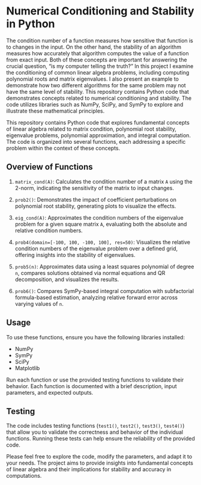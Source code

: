 # Numerical Conditioning and Stability in Python
The condition number of a function measures how sensitive that function is to changes in the input. On the other hand, the stability of an algorithm measures how accurately that algorithm computes the value of a function from exact input. Both of these concepts are important for answering the crucial question, “is my computer telling the truth?” In this project I examine the conditioning of common linear algebra problems, including computing polynomial roots and matrix eigenvalues. I also present an example to demonstrate how two different algorithms for the same problem may not have the same level of stability. This repository contains Python code that demonstrates concepts related to numerical conditioning and stability. The code utilizes libraries such as NumPy, SciPy, and SymPy to explore and illustrate these mathematical principles.

This repository contains Python code that explores fundamental concepts of linear algebra related to matrix condition, polynomial root stability, eigenvalue problems, polynomial approximation, and integral computation. The code is organized into several functions, each addressing a specific problem within the context of these concepts.

## Overview of Functions

1. `matrix_cond(A)`: Calculates the condition number of a matrix `A` using the 2-norm, indicating the sensitivity of the matrix to input changes.

2. `prob2()`: Demonstrates the impact of coefficient perturbations on polynomial root stability, generating plots to visualize the effects.

3. `eig_cond(A)`: Approximates the condition numbers of the eigenvalue problem for a given square matrix `A`, evaluating both the absolute and relative condition numbers.

4. `prob4(domain=[-100, 100, -100, 100], res=50)`: Visualizes the relative condition numbers of the eigenvalue problem over a defined grid, offering insights into the stability of eigenvalues.

5. `prob5(n)`: Approximates data using a least squares polynomial of degree `n`, compares solutions obtained via normal equations and QR decomposition, and visualizes the results.

6. `prob6()`: Compares SymPy-based integral computation with subfactorial formula-based estimation, analyzing relative forward error across varying values of `n`.

## Usage

To use these functions, ensure you have the following libraries installed:

- NumPy
- SymPy
- SciPy
- Matplotlib

Run each function or use the provided testing functions to validate their behavior. Each function is documented with a brief description, input parameters, and expected outputs.

## Testing

The code includes testing functions (`test1()`, `test2()`, `test3()`, `test4()`) that allow you to validate the correctness and behavior of the individual functions. Running these tests can help ensure the reliability of the provided code.

Please feel free to explore the code, modify the parameters, and adapt it to your needs. The project aims to provide insights into fundamental concepts of linear algebra and their implications for stability and accuracy in computations.

